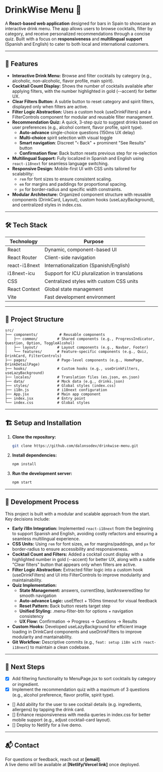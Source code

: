 # DrinkWise Menu 🍹

A **React-based web application** designed for bars in Spain to showcase an interactive drink menu. The app allows users to browse cocktails, filter by category, and receive personalized recommendations through a concise quiz. Built with a focus on **responsiveness** and **multilingual support** (Spanish and English) to cater to both local and international customers.

---

## 🚀 Features

- **Interactive Drink Menu:** Browse and filter cocktails by category (e.g., alcoholic, non-alcoholic, flavor profile, main spirit).
- **Cocktail Count Display:** Shows the number of cocktails available after applying filters, with the number highlighted in gold (--accent) for better UX.
- **Clear Filters Button:** A subtle button to reset category and spirit filters, displayed only when filters are active.
- **Filter Logic Abstraction:** Uses a custom hook (useDrinkFilters) and a FilterControls component for modular and reusable filter management.
- **Recommendation Quiz:** A quick, 3-step quiz to suggest drinks based on user preferences (e.g., alcohol content, flavor profile, spirit type).
   - **Auto-advance** single-choice questions (150ms UX delay)
   - **Multi-choice** spirit selection with visual toggle
   - **Smart navigation**: Discreet "‹ Back" + prominent "See Results" button
   - **Confirmation flow**: Back button resets previous step for re-selection
- **Multilingual Support:** Fully localized in Spanish and English using `react-i18next` for seamless language switching.
- **Responsive Design:** Mobile-first UI with CSS units tailored for scalability:
   - `rem` for font sizes to ensure consistent scaling.
   - `em` for margins and paddings for proportional spacing.
   - `px` for border-radius and specific width constraints.
- **Modular Architecture:** Organized component structure with reusable components (DrinkCard, Layout), custom hooks (useLazyBackground), and centralized styles in index.css.

---

## 🛠️ Tech Stack

| Technology      | Purpose                                      |
|-----------------|----------------------------------------------|
| React           | Dynamic, component-based UI                  |
| React Router    | Client-side navigation                       |
| react-i18next   | Internationalization (Spanish/English)       |
| i18next-icu     | Support for ICU pluralization in translations|
| CSS             | Centralized styles with custom CSS units     |
| React Context   | Global state management                      |
| Vite            | Fast development environment                 |

---

## 📂 Project Structure

```
src/
├── components/          # Reusable components
│   ├── common/         # Shared components (e.g., ProgressIndicator, Question, Option, ToggleAlcohol)
│   ├── layout/         # Layout components (e.g., Navbar, Footer)
│   └── features/       # Feature-specific components (e.g., Quiz, DrinkCard, FilterControls)
├── pages/              # Page-level components (e.g., HomePage, DrinkDetailPage)
├── hooks/              # Custom hooks (e.g., useDrinkFilters, useLazyBackground)
├── locales/            # Translation files (es.json, en.json)
├── data/               # Mock data (e.g., drinks.json)
├── styles/             # Global styles (index.css)
├── i18n.js             # i18next configuration
├── App.jsx             # Main app component
├── index.jsx           # Entry point
└── index.css           # Global styles
```

---

## 🏗️ Setup and Installation

1. **Clone the repository:**
    ```bash
    git clone https://github.com/dalonsodev/drinkwise-menu.git
    ```

2. **Install dependencies:**
    ```bash
    npm install
    ```

3. **Run the development server:**
    ```bash
    npm start
    ```

---

## 🔄 Development Process

This project is built with a modular and scalable approach from the start. Key decisions include:

- **Early i18n Integration:** Implemented `react-i18next` from the beginning to support Spanish and English, avoiding costly refactors and ensuring a seamless multilingual experience.
- **CSS Units:** Using `rem` for font sizes, `em` for margins/paddings, and `px` for border-radius to ensure accessibility and responsiveness.
- **Cocktail Count and Filters:** Added a cocktail count display with a highlighted number in gold (--accent) for better UX, along with a subtle "Clear filters" button that appears only when filters are active.
- **Filter Logic Abstraction:** Extracted filter logic into a custom hook (useDrinkFilters) and UI into FilterControls to improve modularity and maintainability.
- **Quiz Implementation:**
   - **State Management:** answers, currentStep, lastAnsweredStep for smooth navigation
   - **Auto-advance Logic:** useEffect + 150ms timeout for visual feedback
   - **Reset Pattern:** Back button resets target step
   - **Unified Styling:** .menu-filter-btn for options + navigation consistency
   - **UX Flow:** Confirmation -> Progress -> Questions -> Results
- **Custom Hooks:** Developed useLazyBackground for efficient image loading in DrinkCard components and useDrinkFilters to improve modularity and mantainability.
- **Git Workflow:** Descriptive commits (e.g., `feat: setup i18n with react-i18next`) to maintain a clean codebase.

---

## 📅 Next Steps

- [x] Add filtering functionality to MenuPage.jsx to sort cocktails by category or ingredient.
- [x] Implement the recommendation quiz with a maximum of 3 questions (e.g., alcohol preference, flavor profile, spirit type).
- [] Add ability for the user to see cocktail details (e.g. ingredients, allergens) by tapping the drink card.
- [] Enhance responsiveness with media queries in index.css for better mobile support (e.g., adjust cocktail-card layout).
- [] Deploy to Netlify for a live demo.

---

## 📬 Contact

For questions or feedback, reach out at **[email]**.  
A live demo will be available at **[Netlify/Vercel link]** once deployed.